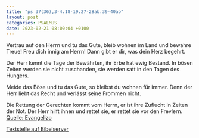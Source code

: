 ```yaml
---
title: "ps 37(36),3-4.18-19.27-28ab.39-40ab"
layout: post
categories: PSALMUS
date: 2023-02-21 08:00:04 +0100
---
```

Vertrau auf den Herrn und tu das Gute,
bleib wohnen im Land und bewahre Treue!
Freu dich innig am Herrn!
Dann gibt er dir, was dein Herz begehrt.

Der Herr kennt die Tage der Bewährten,
ihr Erbe hat ewig Bestand.
In bösen Zeiten werden sie nicht zuschanden,
sie werden satt in den Tagen des Hungers.

Meide das Böse und tu das Gute,
so bleibst du wohnen für immer.
Denn der Herr liebt das Recht
und verlässt seine Frommen nicht.

Die Rettung der Gerechten kommt vom Herrn,
er ist ihre Zuflucht in Zeiten der Not.
Der Herr hilft ihnen und rettet sie,
er rettet sie vor den Frevlern.
[Quelle: Evangelizo](https://evangeliumtagfuertag.org/DE/gospel)

[Textstelle auf Bibelserver](https://www.bibleserver.com/EU/ps37(36),3-4.18-19.27-28ab.39-40ab)
